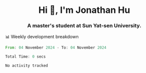 <h1 align="center">Hi 👋, I'm Jonathan Hu</h1>
<h3 align="center">A master's student at Sun Yat-sen University.</h3>

📊 Weekly development breakdown

<!--START_SECTION:waka-->

```rust
From: 04 November 2024 - To: 04 November 2024

Total Time: 0 secs

No activity tracked
```

<!--END_SECTION:waka-->
